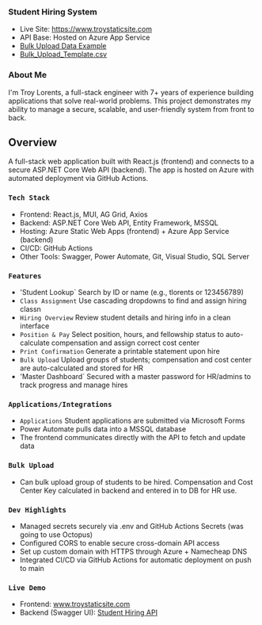 ### Student Hiring System
- Live Site: https://www.troystaticsite.com
- API Base: Hosted on Azure App Service
- [Bulk Upload Data Example](https://github.com/user-attachments/files/20986939/students23.csv)
- [Bulk_Upload_Template.csv](https://github.com/user-attachments/files/20986975/Bulk_Upload_Template.csv)




### About Me
I'm Troy Lorents, a full-stack engineer with 7+ years of experience building applications that solve real-world problems. This project demonstrates my ability to manage a secure, scalable, and user-friendly system from front to back.

## Overview

A full-stack web application built with React.js (frontend) and connects to a secure ASP.NET Core Web API (backend). The app is hosted on Azure with automated deployment via GitHub Actions.

### `Tech Stack`

- Frontend: React.js, MUI, AG Grid, Axios
- Backend: ASP.NET Core Web API, Entity Framework, MSSQL
- Hosting: Azure Static Web Apps (frontend) + Azure App Service (backend)
- CI/CD: GitHub Actions
- Other Tools: Swagger, Power Automate, Git, Visual Studio, SQL Server 


### `Features`

- 'Student Lookup` Search by ID or name (e.g., tlorents or 123456789)
- `Class Assignment` Use cascading dropdowns to find and assign hiring classn
- `Hiring Overview` Review student details and hiring info in a clean interface
- `Position & Pay` Select position, hours, and fellowship status to auto-calculate compensation and assign correct cost center
- `Print Confirmation` Generate a printable statement upon hire
- `Bulk Upload` Upload groups of students; compensation and cost center are auto-calculated and stored for HR
- 'Master Dashboard` Secured with a master password for HR/admins to track progress and manage hires

### `Applications/Integrations` 
- `Applications` Student applications are submitted via Microsoft Forms
- Power Automate pulls data into a MSSQL database
- The frontend communicates directly with the API to fetch and update data

### `Bulk Upload`
- Can bulk upload group of students to be hired. Compensation and Cost Center Key calculated in backend and entered in to DB for HR use.

### `Dev Highlights`
- Managed secrets securely via .env and GitHub Actions Secrets (was going to use Octopus)
- Configured CORS to enable secure cross-domain API access
- Set up custom domain with HTTPS through Azure + Namecheap DNS
- Integrated CI/CD via GitHub Actions for automatic deployment on push to main

### `Live Demo`
- Frontend: www.troystaticsite.com
- Backend (Swagger UI): [Student Hiring API](https://studenthiringsystem-ccf5djgdg9dpb6ek.westus-01.azurewebsites.net/swagger/index.html)
